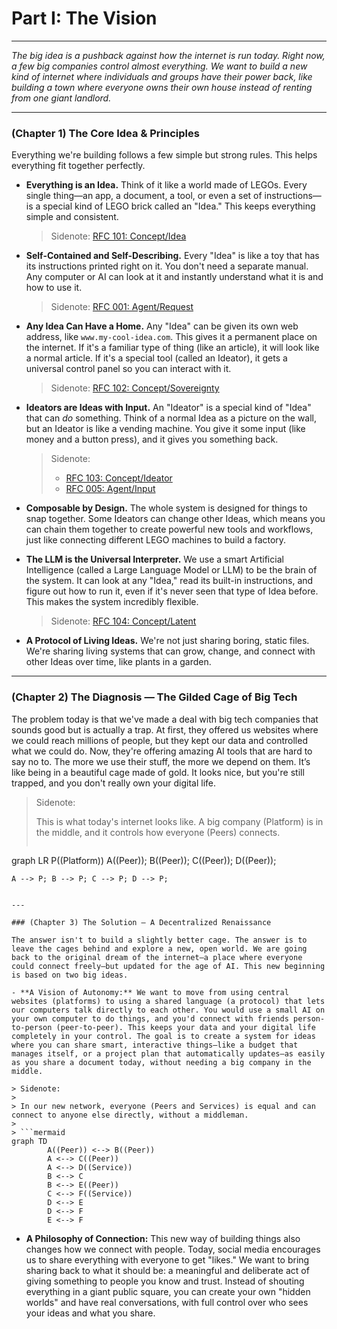 # Part I: The Vision

---

_The big idea is a pushback against how the internet is run today. Right now, a few big companies control almost everything. We want to build a new kind of internet where individuals and groups have their power back, like building a town where everyone owns their own house instead of renting from one giant landlord._

---

### (Chapter 1) The Core Idea & Principles

Everything we're building follows a few simple but strong rules. This helps everything fit together perfectly.

- **Everything is an Idea.** Think of it like a world made of LEGOs. Every single thing—an app, a document, a tool, or even a set of instructions—is a special kind of LEGO brick called an "Idea." This keeps everything simple and consistent.

  > Sidenote: [RFC 101: Concept/Idea](../rfc/101_concept_idea.md)

- **Self-Contained and Self-Describing.** Every "Idea" is like a toy that has its instructions printed right on it. You don't need a separate manual. Any computer or AI can look at it and instantly understand what it is and how to use it.

  > Sidenote: [RFC 001: Agent/Request](../rfc/001_agent_request.md)

- **Any Idea Can Have a Home.** Any "Idea" can be given its own web address, like `www.my-cool-idea.com`. This gives it a permanent place on the internet. If it's a familiar type of thing (like an article), it will look like a normal article. If it's a special tool (called an Ideator), it gets a universal control panel so you can interact with it.

  > Sidenote: [RFC 102: Concept/Sovereignty](../rfc/102_concept_sovereignty.md)

- **Ideators are Ideas with Input.** An "Ideator" is a special kind of "Idea" that can *do* something. Think of a normal Idea as a picture on the wall, but an Ideator is like a vending machine. You give it some input (like money and a button press), and it gives you something back.

  > Sidenote:
  >
  > - [RFC 103: Concept/Ideator](../rfc/103_concept_ideator.md)
  > - [RFC 005: Agent/Input](../rfc/005_agent_input.md)

- **Composable by Design.** The whole system is designed for things to snap together. Some Ideators can change other Ideas, which means you can chain them together to create powerful new tools and workflows, just like connecting different LEGO machines to build a factory.

- **The LLM is the Universal Interpreter.** We use a smart Artificial Intelligence (called a Large Language Model or LLM) to be the brain of the system. It can look at any "Idea," read its built-in instructions, and figure out how to run it, even if it's never seen that type of Idea before. This makes the system incredibly flexible.

  > Sidenote: [RFC 104: Concept/Latent](../rfc/104_concept_latent_.md)

- **A Protocol of Living Ideas.** We're not just sharing boring, static files. We're sharing living systems that can grow, change, and connect with other Ideas over time, like plants in a garden.

---

### (Chapter 2) The Diagnosis — The Gilded Cage of Big Tech

The problem today is that we've made a deal with big tech companies that sounds good but is actually a trap. At first, they offered us websites where we could reach millions of people, but they kept our data and controlled what we could do. Now, they're offering amazing AI tools that are hard to say no to. The more we use their stuff, the more we depend on them. It’s like being in a beautiful cage made of gold. It looks nice, but you're still trapped, and you don't really own your digital life.

> Sidenote:
>
> This is what today's internet looks like. A big company (Platform) is in the middle, and it controls how everyone (Peers) connects.
>
> ```mermaid
graph LR
    P((Platform))
    A((Peer)); B((Peer)); C((Peer)); D((Peer));

    A --> P; B --> P; C --> P; D --> P;
```

---

### (Chapter 3) The Solution — A Decentralized Renaissance

The answer isn't to build a slightly better cage. The answer is to leave the cages behind and explore a new, open world. We are going back to the original dream of the internet—a place where everyone could connect freely—but updated for the age of AI. This new beginning is based on two big ideas.

- **A Vision of Autonomy:** We want to move from using central websites (platforms) to using a shared language (a protocol) that lets our computers talk directly to each other. You would use a small AI on your own computer to do things, and you'd connect with friends person-to-person (peer-to-peer). This keeps your data and your digital life completely in your control. The goal is to create a system for ideas where you can share smart, interactive things—like a budget that manages itself, or a project plan that automatically updates—as easily as you share a document today, without needing a big company in the middle.

> Sidenote:
>
> In our new network, everyone (Peers and Services) is equal and can connect to anyone else directly, without a middleman.
>
> ```mermaid
graph TD
        A((Peer)) <--> B((Peer))
        A <--> C((Peer))
        A <--> D((Service))
        B <--> C
        B <--> E((Peer))
        C <--> F((Service))
        D <--> E
        D <--> F
        E <--> F
```

- **A Philosophy of Connection:** This new way of building things also changes how we connect with people. Today, social media encourages us to share everything with everyone to get "likes." We want to bring sharing back to what it should be: a meaningful and deliberate act of giving something to people you know and trust. Instead of shouting everything in a giant public square, you can create your own "hidden worlds" and have real conversations, with full control over who sees your ideas and what you share.